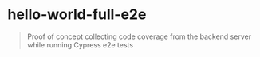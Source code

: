 # hello-world-full-e2e
> Proof of concept collecting code coverage from the backend server while running Cypress e2e tests

